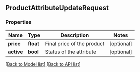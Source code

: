 ## ProductAttributeUpdateRequest

### Properties
Name | Type | Description | Notes
------------ | ------------- | ------------- | -------------
**price** | **float** | Final price of the product | [optional] 
**active** | **bool** | Status of the attribute | [optional] 

[[Back to Model list]](#documentation-for-models) [[Back to API list]](#documentation-for-api-endpoints)


